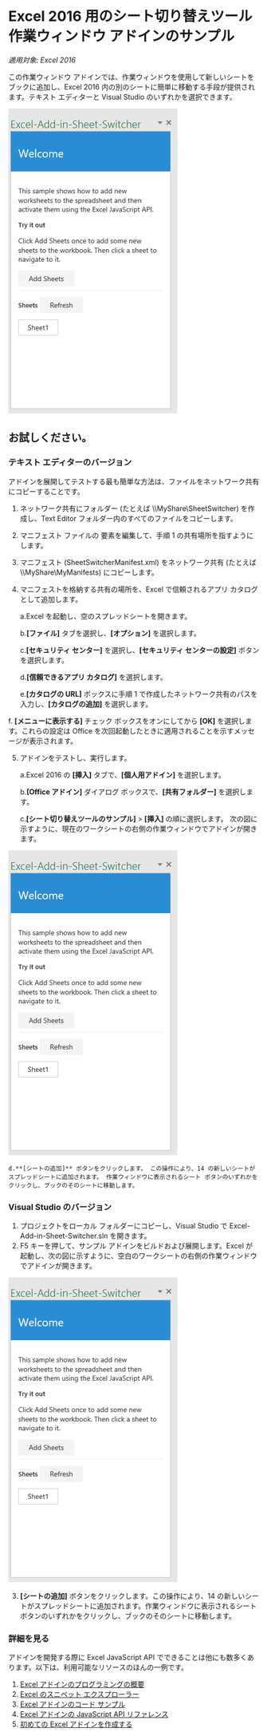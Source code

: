 # Excel 2016 用のシート切り替えツール作業ウィンドウ アドインのサンプル

_適用対象: Excel 2016_

この作業ウィンドウ アドインでは、作業ウィンドウを使用して新しいシートをブックに追加し、Excel 2016 内の別のシートに簡単に移動する手段が提供されます。テキスト エディターと Visual Studio のいずれかを選択できます。

![シート切り替えツールのサンプル](../images/SheetSwitcher_taskpane.PNG)

## お試しください。
### テキスト エディターのバージョン

アドインを展開してテストする最も簡単な方法は、ファイルをネットワーク共有にコピーすることです。

1.  ネットワーク共有にフォルダー (たとえば \\\MyShare\SheetSwitcher) を作成し、Text Editor フォルダー内のすべてのファイルをコピーします。 
2.  マニフェスト ファイルの <SourceLocation> 要素を編集して、手順 1 の共有場所を指すようにします。 
3.  マニフェスト (SheetSwitcherManifest.xml) をネットワーク共有 (たとえば \\\MyShare\MyManifests) にコピーします。
4.  マニフェストを格納する共有の場所を、Excel で信頼されるアプリ カタログとして追加します。

    a.Excel を起動し、空のスプレッドシートを開きます。  
    
    b.**[ファイル]** タブを選択し、**[オプション]** を選択します。
    
    c.**[セキュリティ センター]** を選択し、**[セキュリティ センターの設定]** ボタンを選択します。
    
    d.**[信頼できるアプリ カタログ]** を選択します。
    
    e.**[カタログの URL]** ボックスに手順 1 で作成したネットワーク共有のパスを入力し、**[カタログの追加]** を選択します。
    
   f. **[メニューに表示する]** チェック ボックスをオンにしてから **[OK]** を選択します。これらの設定は Office を次回起動したときに適用されることを示すメッセージが表示されます。 
        
5.  アドインをテストし、実行します。 

    a.Excel 2016 の **[挿入]** タブで、**[個人用アドイン]** を選択します。
    
    b.**[Office アドイン]** ダイアログ ボックスで、**[共有フォルダー]** を選択します。
    
    c.**[シート切り替えツールのサンプル]** > **[挿入]** の順に選択します。 次の図に示すように、現在のワークシートの右側の作業ウィンドウでアドインが開きます。 
        
  ![シート切り替えツールのサンプル](../images/SheetSwitcher_taskpane.PNG)

    d.**[シートの追加]** ボタンをクリックします。 この操作により、14 の新しいシートがスプレッドシートに追加されます。 作業ウィンドウに表示されるシート ボタンのいずれかをクリックし、ブックのそのシートに移動します。
        

### Visual Studio のバージョン
1.  プロジェクトをローカル フォルダーにコピーし、Visual Studio で Excel-Add-in-Sheet-Switcher.sln を開きます。
2.  F5 キーを押して、サンプル アドインをビルドおよび展開します。Excel が起動し、次の図に示すように、空白のワークシートの右側の作業ウィンドウでアドインが開きます。 
        
  ![シート切り替えツールのサンプル](../images/SheetSwitcher_taskpane.PNG)

3. **[シートの追加]** ボタンをクリックします。この操作により、14 の新しいシートがスプレッドシートに追加されます。作業ウィンドウに表示されるシート ボタンのいずれかをクリックし、ブックのそのシートに移動します。



### 詳細を見る

アドインを開発する際に Excel JavaScript API でできることは他にも数多くあります。以下は、利用可能なリソースのほんの一例です。 

1.  [Excel アドインのプログラミングの概要](https://github.com/OfficeDev/office-js-docs/blob/master/excel/excel-add-ins-programming-overview.md)
2.  [Excel のスニペット エクスプローラー](http://officesnippetexplorer.azurewebsites.net/#/snippets/excel)
3.  [Excel アドインのコード サンプル](https://github.com/OfficeDev/office-js-docs/blob/master/excel/excel-add-ins-code-samples.md) 
4.  [Excel アドインの JavaScript API リファレンス](https://github.com/OfficeDev/office-js-docs/blob/master/excel/excel-add-ins-javascript-reference.md)
5.  [初めての Excel アドインを作成する](https://github.com/OfficeDev/office-js-docs/blob/master/excel/build-your-first-excel-add-in.md)
